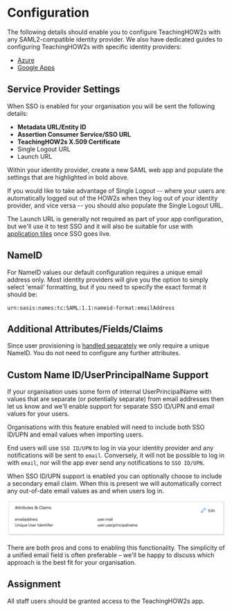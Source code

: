 # Configuration

The following details should enable you to configure TeachingHOW2s with any SAML2-compatible identity provider. We also have dedicated guides to configuring TeachingHOW2s with specific identity providers:

- [Azure](../providers/azure)
- [Google Apps](../providers/google)

## Service Provider Settings

When SSO is enabled for your organisation you will be sent the following details:

- **Metadata URL/Entity ID**
- **Assertion Consumer Service/SSO URL**
- **TeachingHOW2s X.509 Certificate**
- Single Logout URL
- Launch URL

Within your identity provider, create a new SAML web app and populate the settings that are highlighted in bold above.

If you would like to take advantage of Single Logout -- where your users are automatically logged out of the HOW2s when they log out of your identity provider, and vice versa -- you should also populate the Single Logout URL.

The Launch URL is generally not required as part of your app configuration, but we'll use it to test SSO and it will also be suitable for use with [application tiles](../application-tiles) once SSO goes live.

## NameID

For NameID values our default configuration requires a unique email address only. Most identity providers will give you the option to simply select 'email' formatting, but if you need to specify the exact format it should be:

    urn:oasis:names:tc:SAML:1.1:nameid-format:emailAddress

## Additional Attributes/Fields/Claims

Since user provisioning is [handled separately](../provisioning) we only require a unique NameID. You do not need to configure any further attributes.

## Custom Name ID/UserPrincipalName Support

If your organisation uses some form of internal UserPrincipalName with values that are separate (or potentially separate) from email addresses then let us know and we'll enable support for separate SSO ID/UPN and email values for your users. 

Organisations with this feature enabled will need to include both SSO ID/UPN and email values when importing users.

End users will use `SSO ID/UPN` to log in via your identity provider and any notifications will be sent to `email`. Conversely, it will not be possible to log in with `email`, nor will the app ever send any notifications to `SSO ID/UPN`.

When SSO ID/UPN support is enabled you can optionally choose to include a secondary email claim. When this is present we will automatically correct any out-of-date email values as and when users log in.

![Azure configuration screenshot](../images/azure-upn-config.png)

There are both pros and cons to enabling this functionality. The simplicity of a unified email field is often preferable – we'll be happy to discuss which approach is the best fit for your organisation.

## Assignment

All staff users should be granted access to the TeachingHOW2s app.
